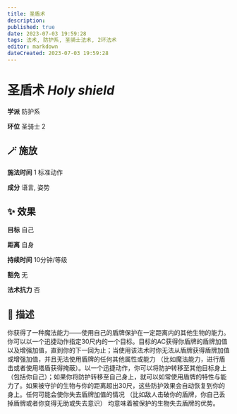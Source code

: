 ```yaml
---
title: 圣盾术
description: 
published: true
date: 2023-07-03 19:59:28
tags: 法术, 防护系, 圣骑士法术, 2环法术
editor: markdown
dateCreated: 2023-07-03 19:59:28
---
```


# **圣盾术** *Holy shield*

**学派** 防护系 

**环位** 圣骑士 2

## 🪄 施放

**施法时间** 1 标准动作

**成分** 语言, 姿势

## ✨ 效果 

**目标** 自己 

**距离** 自身  

**持续时间** 10分钟/等级 

**豁免** 无

**法术抗力** 否

## 📖 描述

你获得了一种魔法能力——使用自己的盾牌保护在一定距离内的其他生物的能力。你可以以一个迅捷动作指定30尺内的一个目标。目标的AC获得你盾牌的盾牌加值以及增强加值，直到你的下一回为止；当使用该法术时你无法从盾牌获得盾牌加值或增强加值，并且无法使用盾牌的任何其他属性或能力 （比如魔法能力，进行盾击或者使用塔盾获得掩蔽）。以一个迅捷动作，你可以将防护转移至其他目标身上 （包括你自己）；如果你将防护转移至自己身上，就可以如常使用盾牌的特性与能力了。如果被守护的生物与你的距离超出30尺，这些防护效果会自动恢复到你的身上。任何可能会使你失去盾牌加值的情况 （比如敌人击破你的盾牌，你自己丢掉盾牌或者你变得无助或失去意识） 均意味着被保护的生物失去盾牌的优势。
    